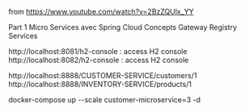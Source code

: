 from https://www.youtube.com/watch?v=2BzZQUlx_YY

Part 1 Micro Services avec Spring Cloud Concepts Gateway Registry Services


http://localhost:8081/h2-console			: access H2 console
http://localhost:8082/h2-console			: access H2 console


http://localhost:8888/CUSTOMER-SERVICE/customers/1
http://localhost:8888/INVENTORY-SERVICE/products/1

docker-compose up --scale customer-microservice=3 -d